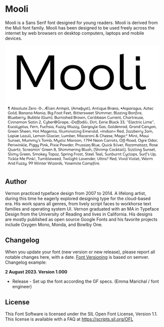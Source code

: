 # Mooli

Mooli is a Sans Serif font designed for young readers. Mooli is derived from the Muli font family. Mooli has been designed to be used freely across the internet by web browsers on desktop computers, laptops and mobile devices.

![Sample Image](documentation/image1.png)
![Sample Image](documentation/image2.png)

## Author

Vernon practiced typeface design from 2007 to 2014. A lifelong artist, during this time he eagerly explored designing type for the cloud-based era. His work spans all genres, from lively script faces to workhorse text families and operating system UI. Vernon graduated with an MA in Typeface Design from the University of Reading and lives in California. His designs are mostly published as open source Google Fonts and his favorite projects include Oxygen Mono, Monda, and Bowlby One.


## Changelog

When you update your font (new version or new release), please report all notable changes here, with a date.
[Font Versioning](https://github.com/googlefonts/gf-docs/tree/main/Spec#font-versioning) is based on semver. 
Changelog example:

**2 August 2023. Version 1.000**
- Release - Set up the font according the GF specs. (Emma Marichal / font engineer)

## License

This Font Software is licensed under the SIL Open Font License, Version 1.1.
This license is available with a FAQ at
https://scripts.sil.org/OFL
